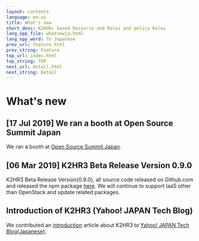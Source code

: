 ```yaml
---
layout: contents
language: en-us
title: What's new
short_desc: K2Hdkc based Resource and Roles and policy Rules
lang_opp_file: whatnewja.html
lang_opp_word: To Japanese
prev_url: feature.html
prev_string: Feature
top_url: index.html
top_string: TOP
next_url: detail.html
next_string: Detail
---
```


# What's new

## [17 Jul 2019] We ran a booth at Open Source Summit Japan
We ran a booth at [Open Source Summit Japan](https://events.linuxfoundation.jp/events/open-source-summit-japan-2019/).

## [06 Mar 2019] K2HR3 Beta Release Version 0.9.0

K2HR3 Beta Release Version(0.9.0), all source code released on Github.com and released the npm package [here](https://www.npmjs.com/org/antpickax).
We will continue to support IaaS other than OpenStack and update related packages.

## Introduction of K2HR3 (Yahoo! JAPAN Tech Blog)
We contributed an [introduction](introduce.html) article about K2HR3 to [Yahoo! JAPAN Tech Blog(Japanese)](https://techblog.yahoo.co.jp/cloud/k2hr3_intro/).
